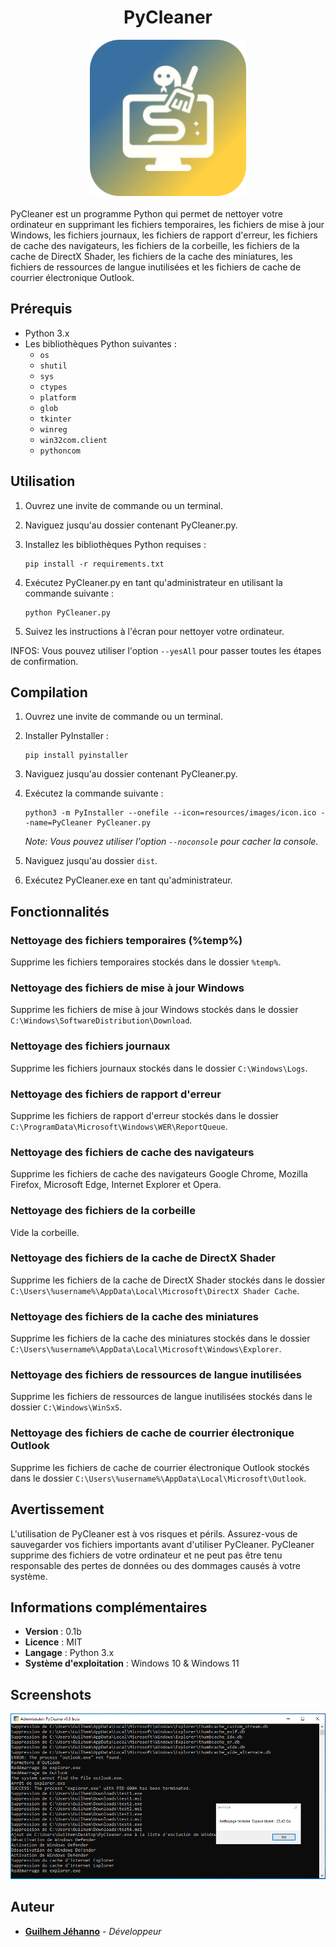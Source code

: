 <div align="center"><H1>PyCleaner</H1></div>

<div align="center"><img src="resources/images/PyCleaner.png" width=250></div>
</br>
PyCleaner est un programme Python qui permet de nettoyer votre ordinateur en supprimant les fichiers temporaires, les fichiers de mise à jour Windows, les fichiers journaux, les fichiers de rapport d'erreur, les fichiers de cache des navigateurs, les fichiers de la corbeille, les fichiers de la cache de DirectX Shader, les fichiers de la cache des miniatures, les fichiers de ressources de langue inutilisées et les fichiers de cache de courrier électronique Outlook.

## Prérequis

- Python 3.x
- Les bibliothèques Python suivantes :
  - `os`
  - `shutil`
  - `sys`
  - `ctypes`
  - `platform`
  - `glob`
  - `tkinter`
  - `winreg`
  - `win32com.client`
  - `pythoncom`

## Utilisation

1. Ouvrez une invite de commande ou un terminal.
2. Naviguez jusqu'au dossier contenant PyCleaner.py.
3. Installez les bibliothèques Python requises :

   ```
   pip install -r requirements.txt
   ```
4. Exécutez PyCleaner.py en tant qu'administrateur en utilisant la commande suivante :

   ```
   python PyCleaner.py
   ```

5. Suivez les instructions à l'écran pour nettoyer votre ordinateur.

INFOS: Vous pouvez utiliser l'option `--yesAll` pour passer toutes les étapes de confirmation.

## Compilation

1. Ouvrez une invite de commande ou un terminal.
2. Installer PyInstaller :

   ```
   pip install pyinstaller
   ```
3. Naviguez jusqu'au dossier contenant PyCleaner.py.
4. Exécutez la commande suivante :

   ```
   python3 -m PyInstaller --onefile --icon=resources/images/icon.ico --name=PyCleaner PyCleaner.py
   ```
   *Note: Vous pouvez utiliser l'option `--noconsole` pour cacher la console.*

5. Naviguez jusqu'au dossier `dist`.
6. Exécutez PyCleaner.exe en tant qu'administrateur.

## Fonctionnalités

### Nettoyage des fichiers temporaires (%temp%)

Supprime les fichiers temporaires stockés dans le dossier `%temp%`.

### Nettoyage des fichiers de mise à jour Windows

Supprime les fichiers de mise à jour Windows stockés dans le dossier `C:\Windows\SoftwareDistribution\Download`.

### Nettoyage des fichiers journaux

Supprime les fichiers journaux stockés dans le dossier `C:\Windows\Logs`.

### Nettoyage des fichiers de rapport d'erreur

Supprime les fichiers de rapport d'erreur stockés dans le dossier `C:\ProgramData\Microsoft\Windows\WER\ReportQueue`.

### Nettoyage des fichiers de cache des navigateurs

Supprime les fichiers de cache des navigateurs Google Chrome, Mozilla Firefox, Microsoft Edge, Internet Explorer et Opera.

### Nettoyage des fichiers de la corbeille

Vide la corbeille.

### Nettoyage des fichiers de la cache de DirectX Shader

Supprime les fichiers de la cache de DirectX Shader stockés dans le dossier `C:\Users\%username%\AppData\Local\Microsoft\DirectX Shader Cache`.

### Nettoyage des fichiers de la cache des miniatures

Supprime les fichiers de la cache des miniatures stockés dans le dossier `C:\Users\%username%\AppData\Local\Microsoft\Windows\Explorer`.

### Nettoyage des fichiers de ressources de langue inutilisées

Supprime les fichiers de ressources de langue inutilisées stockés dans le dossier `C:\Windows\WinSxS`.

### Nettoyage des fichiers de cache de courrier électronique Outlook

Supprime les fichiers de cache de courrier électronique Outlook stockés dans le dossier `C:\Users\%username%\AppData\Local\Microsoft\Outlook`.

## Avertissement

L'utilisation de PyCleaner est à vos risques et périls. Assurez-vous de sauvegarder vos fichiers importants avant d'utiliser PyCleaner. PyCleaner supprime des fichiers de votre ordinateur et ne peut pas être tenu responsable des pertes de données ou des dommages causés à votre système.

## Informations complémentaires

- **Version** : 0.1b
- **Licence** : MIT
- **Langage** : Python 3.x
- **Système d'exploitation** : Windows 10 & Windows 11

## Screenshots

<div align="center"><img src="resources/images/screen.png"></div>

## Auteur

- **[Guilhem Jéhanno](https://github.com/0xGuigui/)** - *Développeur*